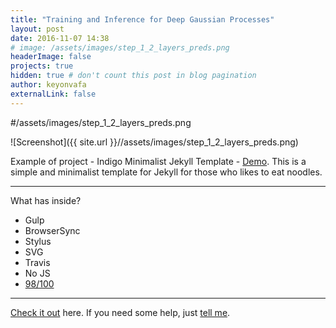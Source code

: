 ```yaml
---
title: "Training and Inference for Deep Gaussian Processes"
layout: post
date: 2016-11-07 14:38
# image: /assets/images/step_1_2_layers_preds.png
headerImage: false
projects: true
hidden: true # don't count this post in blog pagination
author: keyonvafa
externalLink: false
---
```

#/assets/images/step_1_2_layers_preds.png

![Screenshot]({{ site.url }}//assets/images/step_1_2_layers_preds.png)

Example of project - Indigo Minimalist Jekyll Template - [Demo](http://sergiokopplin.github.io/indigo/). This is a simple and minimalist template for Jekyll for those who likes to eat noodles.

---

What has inside?

- Gulp
- BrowserSync
- Stylus
- SVG
- Travis
- No JS
- [98/100](https://developers.google.com/speed/pagespeed/insights/?url=http%3A%2F%2Fsergiokopplin.github.io%2Findigo%2F)

---

[Check it out](http://sergiokopplin.github.io/indigo/) here.
If you need some help, just [tell me](http://github.com/sergiokopplin/indigo/issues).
